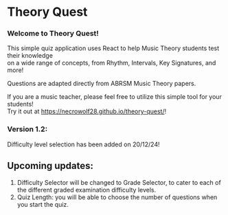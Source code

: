 # Theory Quest



### Welcome to Theory Quest!

This simple quiz application uses React to help Music Theory students test their knowledge <br>
on a wide range of concepts, from Rhythm, Intervals, Key Signatures, and more!

Questions are adapted directly from ABRSM Music Theory papers.

If you are a music teacher, please feel free to utilize this simple tool for your students! <br>
Try it out at https://necrowolf28.github.io/theory-quest/!

### Version 1.2:
Difficulty level selection has been added on 20/12/24!

## Upcoming updates:
1. Difficulty Selector will be changed to Grade Selector, to cater to each of the different graded examination difficulty levels.
2. Quiz Length: you will be able to choose the number of questions when you start the quiz.
